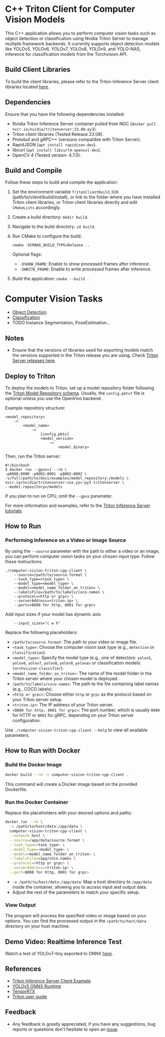 # C++ Triton Client for Computer Vision Models

This C++ application allows you to perform computer vision tasks such as object detection or classification using Nvidia Triton Server to manage multiple framework backends. It currently supports object detection models like YOLOv5, YOLOv6, YOLOv7, YOLOv8, YOLOv9, and YOLO-NAS, inference for classification models from the Torchvision API.

## Build Client Libraries

To build the client libraries, please refer to the Triton Inference Server client libraries located [here](https://github.com/triton-inference-server/client/tree/r23.08).

## Dependencies

Ensure that you have the following dependencies installed:

- Nvidia Triton Inference Server container pulled from NGC (`docker pull nvcr.io/nvidia/tritonserver:23.08-py3`).
- Triton client libraries (Tested Release 23.08).
- Protobuf and gRPC++ (versions compatible with Triton Server).
- RapidJSON (`apt install rapidjson-dev`).
- libcurl (`apt install libcurl4-openssl-dev`).
- OpenCV 4 (Tested version: 4.7.0).

## Build and Compile

Follow these steps to build and compile the application:

1. Set the environment variable `TritonClientBuild_DIR` (path/to/client/build/install), or link to the folder where you have installed Triton client libraries, or Triton client libraries directly and edit `CMakeLists` accordingly.

2. Create a build directory: `mkdir build`.

3. Navigate to the build directory: `cd build`.

4. Run CMake to configure the build:

   ```shell
   cmake -DCMAKE_BUILD_TYPE=Release ..
   ```

   Optional flags:

   - `-DSHOW_FRAME`: Enable to show processed frames after inference.
   - `-DWRITE_FRAME`: Enable to write processed frames after inference.

5. Build the application: `cmake --build .`

# Computer Vision Tasks

- [Object Detection](docs/ObjectDetection.md)
- [Classification](docs/Classification.md) 
- TODO Instance Segmentation, PoseEstimation... 

## Notes

- Ensure that the versions of libraries used for exporting models match the versions supported in the Triton release you are using. Check [Triton Server releases here](https://github.com/triton-inference-server/server/releases).

## Deploy to Triton

To deploy the models to Triton, set up a model repository folder following the [Triton Model Repository schema](https://github.com/triton-inference-server/server/blob/main/docs/model_repository.md). Usually, the `config.pbtxt` file is optional unless you use the OpenVino backend.

Example repository structure:

```
<model_repository>
    -> 
        <model_name>
            -> 
                [config.pbtx]
                <model_version>
                    ->
                        <model_binary>
```

Then, run the Triton server:

```shell
#!/bin/bash
$ docker run --gpus=1 --rm \
-p8000:8000 -p8001:8001 -p8002:8002 \
-v/full/path/to/docs/examples/model_repository:/models \
nvcr.io/nvidia/tritonserver:<xx.yy>-py3 tritonserver \
--model-repository=/models
```

If you plan to run on CPU, omit the `--gpus` parameter.

For more information and examples, refer to the [Triton Inference Server tutorials](https://github.com/triton-inference-server/tutorials).

## How to Run

### Performing Inference on a Video or Image Source

By using the `--source` parameter with the path to either a video or an image, you can perform computer vision tasks on your chosen input type. Follow these instructions:

```shell
./computer-vision-triton-cpp-client \
    --source=/path/to/source.format \
    --task_type=<task_type> \
    --model_type=<model_type> \
    --model=<model_name_folder_on_triton> \
    --labelsFile=/path/to/labels/coco.names \
    --protocol=<http or grpc> \
    --serverAddress=<triton-ip> \
    --port=<8000 for http, 8001 for grpc>
```
Add input sizes if your model has dynamic axis
```
    --input_sizes="c w h" 
```

Replace the following placeholders:

- `/path/to/source.format`: The path to your video or image file.
- `<task_type>`: Choose the computer vision task type (e.g., `detection` or `classification`).
- `<model_type>`: Specify the model type (e.g., one of detectors: `yolov5`, `yolov6`, `yolov7`, `yolov8`, `yolov9`, `yolonas`  or classification models: `torchvision-classifier`).
- `<model_name_folder_on_triton>`: The name of the model folder in the Triton server where your chosen model is deployed.
- `/path/to/labels/coco.names`: The path to the file containing label names (e.g., COCO labels).
- `<http or grpc>`: Choose either `http` or `grpc` as the protocol based on your Triton server setup.
- `<triton-ip>`: The IP address of your Triton server.
- `<8000 for http, 8001 for grpc>`: The port number, which is usually `8000` for HTTP or `8001` for gRPC, depending on your Triton server configuration.

Use `./computer-vision-triton-cpp-client --help` to view all available parameters.

## How to Run with Docker

### Build the Docker Image

```bash
docker build --rm -t computer-vision-triton-cpp-client .
```

This command will create a Docker image based on the provided Dockerfile.

### Run the Docker Container

Replace the placeholders with your desired options and paths:

```bash
docker run --rm \
  -v /path/to/host/data:/app/data \
  computer-vision-triton-cpp-client \
  --network host \
  --source=/app/data/source.format \
  --task_type=<task_type> \
  --model_type=<model_type> \
  --model=<model_name_folder_on_triton> \
  --labelsFile=/app/coco.names \
  --protocol=<http or grpc> \
  --serverAddress=<triton-ip> \
  --port<8000 for http, 8001 for grpc>
```

- `-v /path/to/host/data:/app/data`: Map a host directory to `/app/data` inside the container, allowing you to access input and output data.
- Adjust the rest of the parameters to match your specific setup.

### View Output

The program will process the specified video or image based on your options. You can find the processed output in the `/path/to/host/data` directory on your host machine.

## Demo Video: Realtime Inference Test

Watch a test of YOLOv7-tiny exported to ONNX [here](https://youtu.be/lke5TcbP2a0).

## References

- [Triton Inference Server Client Example](https://github.com/triton-inference-server/client/blob/r21.08/src/c%2B%2B/examples/image_client.cc)
- [YOLOv5 ONNX Runtime](https://github.com/itsnine/yolov5-onnxruntime)
- [TensorRTX](https://github.com/wang-xinyu/tensorrt)
- [Triton user guide](https://docs.nvidia.com/deeplearning/triton-inference-server/user-guide/docs/user_guide/model_repository.html)



## Feedback
- Any feedback is greatly appreciated, if you have any suggestions, bug reports or questions don't hesitate to open an [issue](https://github.com/olibartfast/computer-vision-triton-cpp-client/issues).
